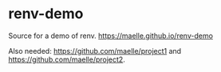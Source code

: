 # renv-demo

<!-- badges: start -->
<!-- badges: end -->

Source for a demo of renv. <https://maelle.github.io/renv-demo>

Also needed: <https://github.com/maelle/project1> and <https://github.com/maelle/project2>.

